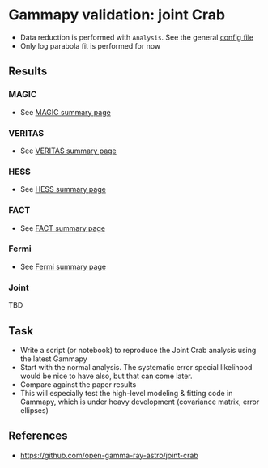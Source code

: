 # Gammapy validation: joint Crab

- Data reduction is performed with `Analysis`. See the general [config file](config.yaml)
- Only log parabola fit is performed for now

## Results

### MAGIC 

- See [MAGIC summary page](results/magic_summary.md)

### VERITAS

- See [VERITAS summary page](results/veritas_summary.md)

### HESS

- See [HESS summary page](results/hess_summary.md)

### FACT

- See [FACT summary page](results/fact_summary.md)

### Fermi

- See [Fermi summary page](results/fermi_summary.md)

### Joint
TBD

## Task

- Write a script (or notebook) to reproduce the Joint Crab analysis using the latest Gammapy
- Start with the normal analysis. The systematic error special likelihood would be nice to have also, but that can come later.
- Compare against the paper results
- This will especially test the high-level modeling & fitting code in Gammapy, which is under heavy development (covariance matrix, error ellipses)

## References

- https://github.com/open-gamma-ray-astro/joint-crab
